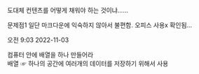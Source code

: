 도대체 컨텐츠를 어떻게 채워야 하는 것이냐......


문제점1
일단 마크다운에 익숙하지 않아서 불편함.
오피스 사용x 확인됨... 


오전 9:03 2022-11-03


컴퓨터 안에 배열을 하나 만들어라  
배열 ☞ 하나의 공간에 여러개의 데이터를 저장하기 위해서 사용









